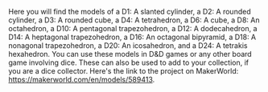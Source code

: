 Here you will find the models of a D1: A slanted cylinder, a D2: A rounded cylinder, a D3: A rounded cube, a D4: A tetrahedron, a D6: A cube, a D8: An octahedron, a D10: A pentagonal trapezohedron, a D12: A dodecahedron, a D14: A heptagonal trapezohedron, a D16: An octagonal bipyramid, a D18: A nonagonal trapezohedron, a D20: An icosahedron, and a D24: A tetrakis hexahedron. You can use these models in D&D games or any other board game involving dice. These can also be used to add to your collection, if you are a dice collector. Here's the link to the project on MakerWorld: https://makerworld.com/en/models/589413.
